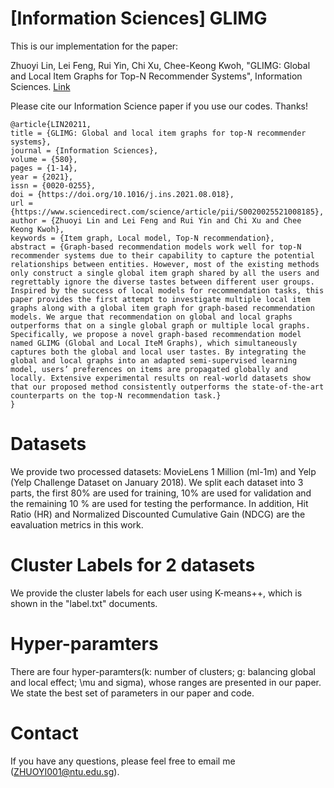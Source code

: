 # [Information Sciences] GLIMG
This is our implementation for the paper:

Zhuoyi Lin, Lei Feng, Rui Yin, Chi Xu, Chee-Keong Kwoh, "GLIMG: Global and Local Item Graphs for Top-N Recommender Systems", Information Sciences.
[Link](https://www.sciencedirect.com/science/article/abs/pii/S0020025521008185)

Please cite our Information Science paper if you use our codes. Thanks!
```
@article{LIN20211,
title = {GLIMG: Global and local item graphs for top-N recommender systems},
journal = {Information Sciences},
volume = {580},
pages = {1-14},
year = {2021},
issn = {0020-0255},
doi = {https://doi.org/10.1016/j.ins.2021.08.018},
url = {https://www.sciencedirect.com/science/article/pii/S0020025521008185},
author = {Zhuoyi Lin and Lei Feng and Rui Yin and Chi Xu and Chee Keong Kwoh},
keywords = {Item graph, Local model, Top-N recommendation},
abstract = {Graph-based recommendation models work well for top-N recommender systems due to their capability to capture the potential relationships between entities. However, most of the existing methods only construct a single global item graph shared by all the users and regrettably ignore the diverse tastes between different user groups. Inspired by the success of local models for recommendation tasks, this paper provides the first attempt to investigate multiple local item graphs along with a global item graph for graph-based recommendation models. We argue that recommendation on global and local graphs outperforms that on a single global graph or multiple local graphs. Specifically, we propose a novel graph-based recommendation model named GLIMG (Global and Local IteM Graphs), which simultaneously captures both the global and local user tastes. By integrating the global and local graphs into an adapted semi-supervised learning model, users’ preferences on items are propagated globally and locally. Extensive experimental results on real-world datasets show that our proposed method consistently outperforms the state-of-the-art counterparts on the top-N recommendation task.}
}
```

# Datasets

We provide two processed datasets: MovieLens 1 Million (ml-1m) and Yelp (Yelp Challenge Dataset on January 2018). We split each dataset into 3 parts, the first 80%
are used for training, 10% are used for validation and the remaining 10 % are used for testing the performance.
In addition, Hit Ratio (HR) and Normalized Discounted Cumulative Gain (NDCG) are the eavaluation metrics in this work.

# Cluster Labels for 2 datasets
We provide the cluster labels for each user using K-means++, which is shown in the "label.txt" documents.

# Hyper-paramters
There are four hyper-paramters(k: number of clusters; g: balancing global and local effect; \mu and sigma), whose ranges are presented in our paper. We state the best set of parameters in our paper and code.

# Contact
If you have any questions, please feel free to email me (ZHUOYI001@ntu.edu.sg).
